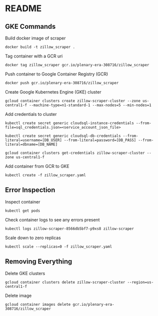 # README
## GKE Commands ##
Build docker image of scraper
```
docker build -t zillow_scraper .
```
Tag container with a GCR uri
```
docker tag zillow_scraper gcr.io/plenary-era-308716/zillow_scraper
```
Push container to Google Container Registry (GCR)
```
docker push gcr.io/plenary-era-308716/zillow_scraper
```
Create Google Kubernetes Engine (GKE) cluster
```
gcloud container clusters create zillow-scraper-cluster --zone us-central1-f --machine-type=n1-standard-1 --max-nodes=5 --min-nodes=1
```
Add credentials to cluster
```
kubectl create secret generic cloudsql-instance-credentials --from-file=sql_credentials.json=<service_account_json_file>

kubectl create secret generic cloudsql-db-credentials --from-literal=username=[DB_USER] --from-literal=password=[DB_PASS] --from-literal=dbname=[DB_NAME]

gcloud container clusters get-credentials zillow-scraper-cluster --zone us-central1-f
```

Add container from GCR to GKE
```
kubectl create -f zillow_scraper.yaml
```
## Error Inspection ##
Inspect container
```
kubectl get pods
```
Check container logs to see any errors present
```
kubectl logs zillow-scraper-8566db5bf7-p9xs8 zillow-scraper
```
Scale down to zero replicas
```
kubectl scale --replicas=0 -f zillow_scraper.yaml
```
## Removing Everything ##
Delete GKE clusters
```
gcloud container clusters delete zillow-scraper-cluster --region=us-central1-f
```
Delete image
```
gcloud container images delete gcr.io/plenary-era-308716/zillow_scraper
```
